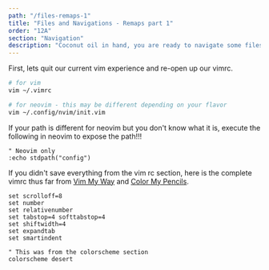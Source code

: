 ```yaml
---
path: "/files-remaps-1"
title: "Files and Navigations - Remaps part 1"
order: "12A"
section: "Navigation"
description: "Coconut oil in hand, you are ready to navigate some files with NetRW."
---
```


First, lets quit our current vim experience and re-open up our vimrc.

```bash
# for vim
vim ~/.vimrc
```

```bash
# for neovim - this may be different depending on your flavor
vim ~/.config/nvim/init.vim
```

If your path is different for neovim but you don't know what it is, execute the
following in neovim to expose the path!!!
```viml
" Neovim only
:echo stdpath("config")
```

If you didn't save everything from the vim rc section, here is the complete
vimrc thus far from [Vim My Way](/vim-my-way) and [Color My
Pencils](/color-my-pencils).

```viml
set scrolloff=8
set number
set relativenumber
set tabstop=4 softtabstop=4
set shiftwidth=4
set expandtab
set smartindent

" This was from the colorscheme section
colorscheme desert
```
